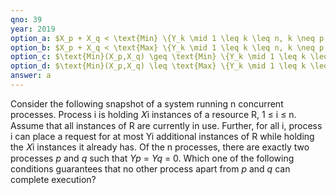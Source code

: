```yaml
---
qno: 39
year: 2019
option_a: $X_p + X_q < \text{Min} \{Y_k \mid 1 \leq k \leq n, k \neq p, k \neq q \}$
option_b: $X_p + X_q < \text{Max} \{Y_k \mid 1 \leq k \leq n, k \neq p, k \neq q \}$
option_c: $\text{Min}(X_p,X_q) \geq \text{Min} \{Y_k \mid 1 \leq k \leq n, k \neq p, k \neq q\}$
option_d: $\text{Min}(X_p,X_q) \leq \text{Max} \{Y_k \mid 1 \leq k \leq n, k \neq p, k \neq q\}$
answer: a
---
```


Consider the following snapshot of a system running n concurrent processes. Process i is holding 𝑋i instances of a resource R, 1 ≤ i ≤ n. Assume that all instances of R are currently in use. Further, for all i, process i can place a request for at most Yi additional instances of R while holding the 𝑋i instances it already has. Of the n processes, there are exactly two processes *p* and *q* such that *Yp* = *Yq* = 0. Which one of the following conditions guarantees that no other process apart from *p* and *q* can complete execution?